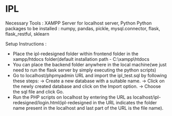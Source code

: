 # IPL

Necessary Tools : XAMPP Server for localhost server, Python
Python packages to be installed : numpy, pandas, pickle, mysql.connector, flask, flask_restful, sklearn

Setup Instructions :
- Place the ipl-redesigned folder within frontend folder in the xampp/htdocs folder(default installation path - C:\xampp\htdocs
- You can place the backend folder anywhere in the local machine(we just need to run the flask server by simply executing the python scripts)
- Go to localhost/phpmyadmin URL and import the ipl_test.sql by following these steps:
  -> Create a new database with a suitable name.
  -> Click on the newly created database and click on the Import option.
  -> Choose the sql file and click Go.
 - Run the PHP scripts on localhost by entering the URL as localhost/ipl-redesigned/login.html(ipl-redesigned in the URL indicates the folder name present in the localhost and last part of the URL is the file name).
